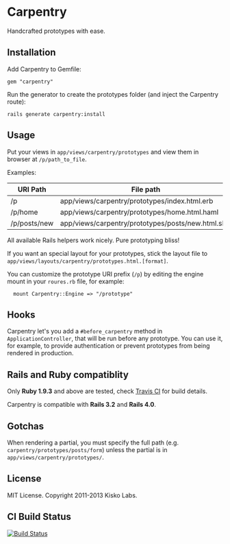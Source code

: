 Carpentry
=========

Handcrafted prototypes with ease.


Installation
------------

Add Carpentry to Gemfile:

    gem "carpentry"

Run the generator to create the prototypes folder (and inject the Carpentry route):

    rails generate carpentry:install


Usage
-----

Put your views in `app/views/carpentry/prototypes` and view them in
browser at `/p/path_to_file`.

Examples:

| URI Path     | File path                                          |
|--------------|----------------------------------------------------|
| /p           | app/views/carpentry/prototypes/index.html.erb      |
| /p/home      | app/views/carpentry/prototypes/home.html.haml      |
| /p/posts/new | app/views/carpentry/prototypes/posts/new.html.slim |

All available Rails helpers work nicely. Pure prototyping bliss!

If you want an special layout for your prototypes, stick the layout file
to `app/views/layouts/carpentry/prototypes.html.[format]`.


You can customize the prototype URI prefix (`/p`) by editing the engine mount in your `roures.rb` file, for example:

```
  mount Carpentry::Engine => "/prototype"
```

Hooks
-----

Carpentry let's you add a `#before_carpentry` method in
`ApplicationController`, that will be run before any prototype. You can
use it, for example, to provide authentication or prevent prototypes
from being rendered in production.


Rails and Ruby compatiblity
---------------------------

Only **Ruby 1.9.3** and above are tested, check [Travis CI][travis] for build details.

Carpentry is compatible with **Rails 3.2** and **Rails 4.0**.

Gotchas
-------

When rendering a partial, you must specify the full path
(e.g. `carpentry/prototypes/posts/form`) unless the partial is in
`app/views/carpentry/prototypes/`.


License
-------

MIT License. Copyright 2011-2013 Kisko Labs.


CI Build Status
---------------

[![Build Status](https://travis-ci.org/kiskolabs/carpentry.png?branch=master)][travis]

[travis]: https://travis-ci.org/kiskolabs/carpentry
